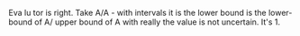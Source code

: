 Eva lu tor is right.
Take A/A - with intervals it is the lower bound is the lower-bound of A/ upper bound of A with really the value is not uncertain. It's 1.
